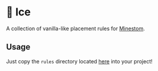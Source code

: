 # 🧊 Ice
A collection of vanilla-like placement rules for [Minestom](https://github.com/Minestom/Minestom).

## Usage
Just copy the `rules` directory located [here](https://github.com/cosrnic/Ice/tree/master/src/main/java/dev/cosrnic/ice/rules) into your project!